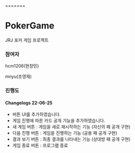 
=======
# PokerGame
JRJ 포커 게임 프로젝트


### 참여자
hcm1206(현창민)

mnyu(조영재)


### 진행도

#### Changelogs 22-06-25 

- 버튼 UI를 추가하였습니다.
- 게임 진행에 따른 카드 공개 기능을 추가하였습니다.
- 새 게임 버튼 : 게임을 새로 재시작하는 기능 (자신의 패 공개 구현)
- 다음 진행 버튼 : 게임을 진행하는 기능 (공용 패 공개 구현)
- 결과 보기 버튼 : 최종 결과를 나타내는 기능 (상대방 패 공개 구현)
- 게임 종료 버튼 : 프로그램 종료


